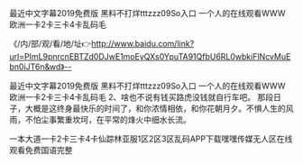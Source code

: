 最近中文字幕2019免费版
黑料不打烊tttzzz09So入口
一个人的在线观看WWW
欧洲一卡2卡三卡4卡乱码毛


《/内/部/观/看/地/址👉http://www.baidu.com/link?url=PImL9pnrcnEBTZd0DJwE1moEyQXs0YpuTA91QfbU6RL0wbkiFlNcvMuEbn0iJT6n&wd》--

最近中文字幕2019免费版
黑料不打烊tttzzz09So入口
一个人的在线观看WWW
欧洲一卡2卡三卡4卡乱码毛
	2、啥也不说有钱买路虎没钱就自行车吧。
那段日子，大概是这终身最快乐的时间了，和你浓情相依，和你花朝月夕。不惧人生的风雨，不怕尘事繁重坎坷，在平常的烽火中细水长流。





一本大道一卡2卡三卡4卡仙踪林亚服1区2区3区乱码APP下载嘿嘿传媒无人区在线观看免费国语完整
